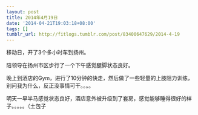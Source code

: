```yaml
---
layout: post
title: 2014年4月19日
date: '2014-04-21T19:03:18+08:00'
tags: []
tumblr_url: http://fitlogs.tumblr.com/post/83400647629/2014-4-19
---
```

移动日，开了3个多小时车到扬州。

陪领导在扬州市区步行了一个下午感觉腿脚状态良好。

晚上到酒店的Gym，进行了10分钟的快走，然后做了一些轻量的上肢阻力训练，别问我为什么，反正没事情可干。。。。

明天一早半马感觉状态良好，酒店意外被升级到了套房，感觉能够睡得很好的样子。。。。。（土包子
